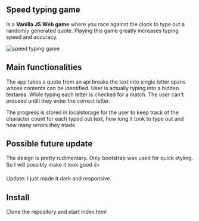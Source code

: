 
## Speed typing game
Is a **Vanilla JS Web game** where you race against the clock to type out a randomly generated quote. Playing this game greatly increases typing speed and accuracy.

<img src="https://i.ibb.co/pJS6SKX/speed-type.png" alt="speed typing game">

## Main functionalities
The app takes a quote from an api breaks the text into single letter spans whose contents can be identified. User is actually typing into a hidden textarea. While typing each letter is checked for a match. The user can't proceed untill they enter the correct letter. 

The progress is stored in localstorage for the user to keep track of the character count for each typed out text, how long it took to type out and how many errors they made.


## Possible future update
The design is pretty rudimentary. Only bootstrap was used for quick styling. So I will possibly make it look good 👍

Update: I just made it dark and responsive.

## Install
Clone the repository and start index.html
